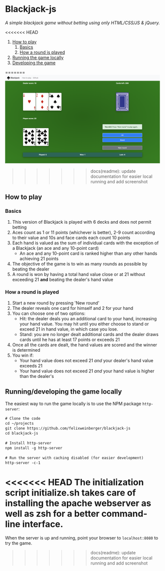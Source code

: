 # Blackjack-js

*A simple blackjack game without betting using only HTML/CSS/JS & jQuery.*

<<<<<<< HEAD
<!-- MarkdownTOC -->

1. [How to play](#how-to-play)
    1. [Basics](#basics)
    1. [How a round is played](#how-a-round-is-played)
1. [Running the game locally](#running-the-game-locally)
1. [Developing the game](#developing-the-game)

<!-- /MarkdownTOC -->
=======
![Blackjack](screenshots/blackjack.png)
>>>>>>> docs(readme): update documentation for easier local running and add screenshot

## How to play

### Basics

1. This version of Blackjack is played with 6 decks and does not permit betting
1. Aces count as 1 or 11 points (whichever is better), 2-9 count according to their value and 10s and face cards each count 10 points
1. Each hand is valued as the sum of individual cards with the exception of a Blackjack (an ace and any 10-point card)
    + An ace and any 10-point card is ranked higher than any other hands achieving 21 points
1. The objective of the game is to win as many rounds as possible by beating the dealer
1. A round is won by having a total hand value close or at 21 without exceeding 21 __and__ beating the dealer's hand value

### How a round is played

1. Start a new round by pressing 'New round'
1. The dealer reveals one card for himself and 2 for your hand
1. You can choose one of two options:
    + Hit: the dealer deals you an additional card to your hand, increasing your hand value. You may hit until you either choose to stand or exceed 21 in hand value, in which case you lose.
    + Stand: you are no longer dealt additional cards and the dealer draws cards until he has at least 17 points or exceeds 21
1. Once all the cards are dealt, the hand values are scored and the winner is determined
1. You win if:
    + Your hand value does not exceed 21 _and_ your dealer's hand value exceeds 21
    + Your hand value does not exceed 21 _and_ your hand value is higher than the dealer's

## Running/developing the game locally

The easiest way to run the game locally is to use the NPM package `http-server`:

```
# Clone the code
cd ~/projects
git clone https://github.com/felixweinberger/blackjack-js
cd blackjack-js

# Install http-server
npm install -g http-server

# Run the server with caching disabled (for easier development)
http-server -c-1
```

<<<<<<< HEAD
The initialization script initialize.sh takes care of installing the apache webserver as well as zsh for a better command-line interface.
=======
When the server is up and running, point your browser to `localhost:8080` to try the game.
>>>>>>> docs(readme): update documentation for easier local running and add screenshot
